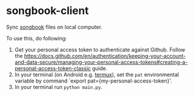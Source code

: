 # songbook-client

Sync [songbook](https://github.com/ftrojan/songbook/tree/main) files on local computer.

To use this, do following:
1. Get your personal access token to authenticate against Github. Follow the https://docs.github.com/en/authentication/keeping-your-account-and-data-secure/managing-your-personal-access-tokens#creating-a-personal-access-token-classic guide.
2. In your terminal (on Android e.g. [termux](https://termux.dev/en/)), set the `pat` environmental variable by command `export pat={my-personal-access-token}'.
3. In your terminal run `python main.py`.
